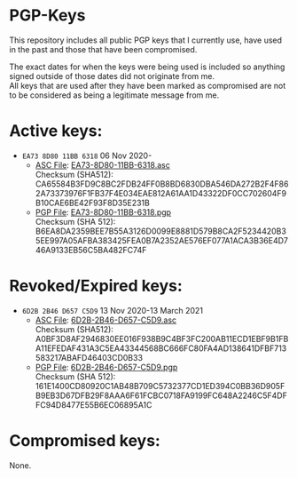 # PGP-Keys

This repository includes all public PGP keys that I currently use, have used in the past and those that have been compromised.  
  
The exact dates for when the keys were being used is included so anything signed outside of those dates did not originate from me.  
All keys that are used after they have been marked as compromised are not to be considered as being a legitimate message from me.  


# Active keys:

- `EA73 8D80 11BB 6318` 06 Nov 2020-
	- [ASC File](https://github.com/daylamtayari/PGP-Keys/tree/master/Key_Files/EA73-8D80-11BB-6318.asc "ASC File"): [EA73-8D80-11BB-6318.asc](https://raw.github.com/daylamtayari/PGP-Keys/master/Key_Files/EA73-8D80-11BB-6318.asc "EA73-8D80-11BB-6318.asc")  
		Checksum (SHA512): CA65584B3FD9C8BC2FDB24FF0B8BD6830DBA546DA272B2F4F862A73373976F1FB37F4E034EAE812A61AA1D43322DF0CC702604F9B10CAE6BE42F93F8D35E231B
	- [PGP File](http:/http://https://github.com/daylamtayari/PGP-Keys/tree/master/Key_Files/EA73-8D80-11BB-6318.pgp "PGP File"): [EA73-8D80-11BB-6318.pgp](https://github.com/daylamtayari/PGP-Keys/tree/master/Key_Files/EA73-8D80-11BB-6318.pgp "EA73-8D80-11BB-6318.pgp")  
		Checksum (SHA 512): B6EA8DA2359BEE7B55A3126D0099E8881D579B8CA2F5234420B35EE997A05AFBA383425FEA0B7A2352AE576EF077A1ACA3B36E4D746A9133EB56C5BA482FC74F

# Revoked/Expired keys:

- `6D2B 2B46 D657 C5D9` 13 Nov 2020-13 March 2021
	- [ASC File](https://github.com/daylamtayari/PGP-Keys/tree/master/Key_Files/6D2B-2B46-D657-C5D9.asc "ASC File"): [6D2B-2B46-D657-C5D9.asc](https://raw.github.com/daylamtayari/PGP-Keys/master/Key_Files/6D2B-2B46-D657-C5D9.asc "6D2B-2B46-D657-C5D9.asc")  
		Checksum (SHA512): A0BF3D8AF2946830EE016F938B9C4BF3FC200AB11ECD1EBF9B1FBA11EFEDAF431A3C5EA43344568BC666FC80FA4AD138641DFBF713583217ABAFD46403CD0B33
	- [PGP File](http:/http://https://github.com/daylamtayari/PGP-Keys/tree/master/Key_Files/6D2B-2B46-D657-C5D9.pgp "PGP File"): [6D2B-2B46-D657-C5D9.pgp](https://raw.github.com/daylamtayari/PGP-Keys/master/Key_Files/6D2B-2B46-D657-C5D9.pgp "6D2B-2B46-D657-C5D9.pgp")  
		Checksum (SHA 512): 161E1400CD80920C1AB48B709C5732377CD1ED394C0BB36D905FB9EB3D67DFB29F8AAA6F61FCBC0718FA9199FC648A2246C5F4DFFC94D8477E55B6EC06895A1C

# Compromised keys:

None.
